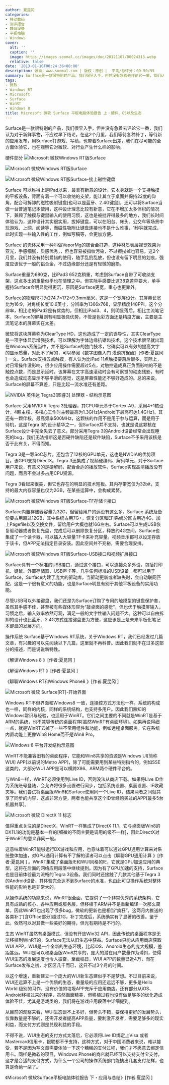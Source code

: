 ```yaml
---
author: 夏昆冈
categories:
- 移动数码
- 测评报告
- 数码设备
- 平板电脑
- Windows
cover:
  alt: ''
  caption: ''
  image: https://images.soomal.cc/images/doc/20121107/00024313.webp
  relative: false
date: '2013-01-10T00:24:36+08:00'
description: 源自：www.soomal.com | 版权：原创 |  平均/总评分：09.50/95
summary: Surface是一款很特别的产品，我们很早入手，但并没有急着去评论它一番，我们认为对于新鲜事物，不应过早下结论。在这2个月里，我们等待各种补丁，等待新的应用发布，用Surface打游戏、写稿，也带着Surface出差，我们在尽可能的全方面体验它，也在观察它对微软、对行业……
tags:
- 微软
- Windows RT
- Microsoft
- Surface
- WinRT
- Windows 8
title: Microsoft 微软 Surface 平板电脑体验报告 上・硬件、OS以及生态
---
```


Surface是一款很特别的产品，我们很早入手，但并没有急着去评论它一番，我们认为对于新鲜事物，不应过早下结论。在这2个月里，我们等待各种补丁，等待新的应用发布，用Surface打游戏、写稿，也带着Surface出差，我们在尽可能的全方面体验它，也在观察它对微软、对行业产生什么样的影响。

硬件部分
![Microsoft 微软Windows RT版Surface](https://images.soomal.cc/images/doc/20121107/00024313.webp)




![Microsoft 微软Windows RT版Surface](https://images.soomal.cc/images/doc/20121107/00024314.webp)




![Microsoft 微软Windows RT版Surface-接上磁性键盘](https://images.soomal.cc/images/doc/20121029/00023963.webp)




Surface 可以称得上是iPad以来，最具有新意的设计。它本身就是一个支持触摸的平板设备，背面有着一个可以收纳的支架，能让其立于桌面并保持22度的仰角，配合可拆卸的磁性吸附键盘[也可以是蓝牙、2.4G键鼠]，还可以将Surface当做一台普通笔记本使用，这种设计理念比较有新意，它在不增加太多体积的情况下，兼顾了触摸与键鼠输入的使用习惯，这也是被批评得最多的地方，我们长时间体验认为，这种设计其实很实用，拔掉键盘，可以在阳台、床头、公交车等场景中玩游戏、上网、阅读等，而磁性吸附让键盘连接也不是什么难事，1秒钟就完成，此时实现一些输入性的工作，例如写稿等，会更加方便。

Surface 的壳体采用一种叫做VaporMg的镁合金打造，这种材质表层视觉效果为亚光，手感细腻，质感优秀，，但也容易被指纹污染，不过擦拭掉也容易。这2个月里，我们并没有特别爱惜的使用，随手乱扔乱放，但也没有留下明显的划痕，强度应该优于一般的铝合金，不过边缘部分还是有轻微的磨损。

Surface重量为680克，比iPad3 652克稍重，考虑到Surface自带了可收纳支架，这点多出的重量似乎也在情理之中。但实际手感要比这38克差异要大，单手握持Surface会明显觉得更沉，原因是Surface更宽，重心也更靠外。

Surface的物理尺寸为274.7×172×9.3mm毫米，这是一个宽屏设计。其屏幕长宽比为16:9，对角线长度10.6英寸，分辨率为1366x768，显示精度148PPI。这个分辨率，相比老的iPad2是有优势的，但相比iPad3、4，则明显落后。相比主流笔记本，Surface的屏幕则有明显极具优势，不管是色彩方面还是精度方面，主要是主流笔记本的屏幕实在太差。

微软将这块屏幕称为ClearType HD，这也造成了一定的误导性，其实ClearType是一项字体显示增强技术，可以理解为字体边缘抗锯齿技术，这个技术很早就出现在Windows系统当中，并不是Surface的独门技术，它确实可以有效的提高文字的显示质量，对此不了解的，可以参阅《数字图像入门 浅谈抗锯齿》[作者:夏昆冈 ]
一文。Surface支持五点触摸，有人认为比iPad 11点触摸要落后很多，实际上，对日常操作没影响，很少应用操作需要超过5点，对触控造成真正负面影响的不是触控点数，而是显示延时，该屏幕在文字高速滚动时会有可察觉的动态残影，有时也会造成动态显示不够平滑的感觉，这是屏幕性能还不够好造成的。总的来说，Surface的屏幕不算差，只是比起一流水准还有差距。

![NVIDIA 英伟达 Tegra3[图睿3] 处理器 - 结构示意图](https://images.soomal.cc/images/doc/20111110/00014853.webp)




Surface 采用NVIDIA Tegra 3处理器，其CPU单元基于Cortex-A9，采用4+1核设计，4颗主核，多核心工作时主频最高为1.3GHz[Android下最高可达1.4GHz]。其还有一颗伴核，最高频率500MHz，这颗核的作用不是用于参与运算，而是用于待机，这是Tegra 3的设计精华之一，但Surface并不支持，也就是说这颗核在Surface设计中完全失去了意义。部分采用Tegra 3的Android设备经常会出现睡死的bug，我们无法推断这是否硬件缺陷还是软件缺陷，Surface不予采用该核是否于此有关，不得而知。

Tegra 3是一颗SoC芯片，还包含了12核的GPU单元，这也是NVIDIA的优势项目。该GPU支持DirectX。Tegra 3还集成了视频硬编码、解码单元，对于Surface用户来说，有意义的是硬解码，配合合适的播放软件，Surface实现高清播放没有问题，而且不会过多占用CPU资源。

Tegra 3看起来很美，但它也存在的明显的技术短板。其内存带宽仅为32bit，支持的最大内存容量也仅为2GB，在某些运算中，会构成累赘。

![Microsoft 微软Windows RT版Surface-TF存储卡接口](https://images.soomal.cc/images/doc/20121029/00023972.webp)




Surface内置存储器容量为32G，但留给用户的远没有这么多，Surface 系统及备份要占用超过12GB，其中系统占用7G+，恢复分区和EFI系统分区占用近4G，加上Pagefile以及交换文件，留给用户大概也就16G左右。Surface可以生成USB恢复驱动器或者恢复光盘，完成后可以删除恢复分区，释放约4G空间。Surface也集成了一个读卡器，可以插入大容量TF卡来补充容量。视频音乐都可以设定存放于该卡，但APP无法指定目录安装。因此空间并不充裕，需要合理安排。

![Microsoft 微软Windows RT版Surface-USB接口和视频扩展接口](https://images.soomal.cc/images/doc/20121029/00023967.webp)




Surface具有一个标准的USB接口，通过这个接口，可以连接众多外设，包括打印机、键鼠、外置存储器、USB声卡等，几乎任何标准的USB设备，都可以用于Surface，Surface内建了庞大的驱动库，当驱动更新或者缺失时，会自动联网匹配，这是一个很有意义的功能，也是Surface明显有别于其他平板设备的实用功能。

尽管USB可以外接键盘，我们还是为Surface订购了专用的触摸型的键盘保护套，虽然其手感不佳，甚至被有些媒体形容为“敲桌面的感觉”，但也优于触摸屏输入，习惯之后，输入效率依然可观，满足一般的文字性输入问题不大。这种可以自由拆卸的设计也比蓝牙、2.4G方式连接键盘更为方便，这应该是上是未来平板化笔记本键盘的发展方向。

操作系统
Surface基于Windows RT系统，关于Windows RT，我们已经发过几篇文章，有兴趣的可以先阅读以下几篇，这里就不再科普。因此我们就不在过多这部分的描述，而是说说新特性。


《解读Windows 8 》[作者:夏昆冈 ]

《解读Windows RT 》[作者:夏昆冈 ]

《聊聊Windows RT和Windows Phone8 》[作者:夏昆冈 ]


![Microsoft 微软 Surface[RT]-开始界面](https://images.soomal.cc/images/doc/20130103/00026278.webp)




Windows RT不但界面和Windows8 一致，连操控方式方法也一样。系统的构成也一样，同样的内核，同样的系统结构，也支持多用户。因此我们熟知的Windows常识与经验，也适用于WinRT。它们之间主要的不同就是WinRT是基于ARM的系统，也不兼容传统的桌面程序[虽然WinRT有桌面环境]。如果再说得细一点，就是WinRT去掉了一些不常用组件和功能，例如远程桌面服务，它在系统内置功能上更像Win8 Home而不是Win8 Pro。

![Windows 8 平台开发结构示意图](https://images.soomal.cc/images/doc/20121103/00024181.webp)




WinRT不能兼容旧有的桌面程序，它能和Win8共享的资源是Windows UI[简称WUI] APP[以前说的Metro APP]，除了可能需要用到某些特别指令的，例如SSE这类的，大部分WUI APP是可以横跨X86、ARM两个硬件平台的。

与Win8一样，WinRT必须使用到Live ID，否则没法从商店下载。如果将Live ID作为系统账号登陆，会允许将很多设置进行同步，包括系统设置、桌面设置、IE收藏夹等。我们尝试将桌面版Win8和Surface使用同一个Live ID，结果两者之间就共享了同步的内容，这点非常方便，两者也能共享这个ID曾经购买过的APP[最多5台机器共享]。

![Microsoft 微软 DirectX 11 标志](https://images.soomal.cc/images/doc/20121219/00025796.webp)




值得重点关注的是DirectX，WinRT一样集成了DirectX 11.1，它与桌面版Win8的DX11.1的功能是基本一样的[细微的不同主要是调用的级不一样]，因此DirectX对于WinRT的意义非同一般。

这意味着WinRT能够运行DX游戏和应用，也意味着可以通过GPU通用计算来对系统整体加速，对GPU通用计算有不了解的读者可以点击《聊聊GPU通用计算 》[作者:夏昆冈 ]
。WinRT集成了桌面版IE和WUI风格的IE，它就是GPU加速应用的典型，这将在后面的网络应用段落中继续提到。因为有了GPU加速的支持，Surface也是目前体验最为流畅的Tegra 3设备。我们同时还接触了几款其他基于Tegra 3的Android设备，其体验完全达不到Surface的水准，也由此可见操作系统对整体性能的影响也是非常大的。

从操作系统的功能来说，WinRT很全面，它提供了一个非常优秀的系统架构，它具有成熟的核心、各种应用或服务层，但移植于ARM并不是重新编译一次那么简单，因此WinRT也出现了很多bug，微软的更新也是相当“疯狂”，这两月内推送的各类补丁[含Office部分]超过1G，补丁完成后，系统确实有了显著的改善。鉴于此，依然可以对其做一些美好的期待，但光有期待是不行的。

生态
WinRT虽然有桌面模式，但没有开放Win32 API，因此传统的桌面程序是无法移植到WinRT的，Surface无法从旧生态中获益。Surface只能从应用商店获取WUI APP，WUI是一个全新的生态环境，比起iOS、Android生态的庞大规模，差距甚远。WUI是可以和桌面版Win8共享的，庞大的潜在用户数量作为诱饵，使得WUI生态的发展速度也令人振奋，至截稿日，WUI APP的数量已近4万，而在Surface发布之初，才区区几千而已，这只不过3个月的时间。

以这个增速，重新建立一个庞大的WUI新生态建似乎不是梦想。不过目前来说，WUI还远算不上是一个优质的生态，重量级的应用还远远不够，更多是Hello World 级别的习作，没有价值的垃圾APP充斥于应用商店。还有部分从iOS、Android移植过来的程序，虽然画面精美，但移植过程也没有做足够多的优化造成体验不佳，尤其是游戏类的，我们将在游戏应用段落中详细提到。

从目前的观察来看，WUI生态谈不上多好，但势头不错，要保持更好的发展势头，仅靠数量是不够的，还需开发者提高APP质量，要刺激开发者，需要足够多的现实利益，而支付方式则是兑现利益的手段。

不得不说，WUI生态的支付方式太落后，它必须将Live ID绑定上Visa 或者 Mastercard信用卡，银联都不予支持，这种方式，对于中国消费者来说，难以接受，若不是因为写文章需要体验一下这个糟糕的支付过程，我们才不愿意去绑定信用卡。同样是微软的项目，Windows Phone的商店就已经可以支持支付宝支付，这才是合适的支付方式，为什么一个公司的操作系统部门能搞出几套支付花样，也算是奇葩一朵了。

《Microsoft 微软Surface平板电脑体验报告 下・应用与总结》[作者:夏昆冈 ]